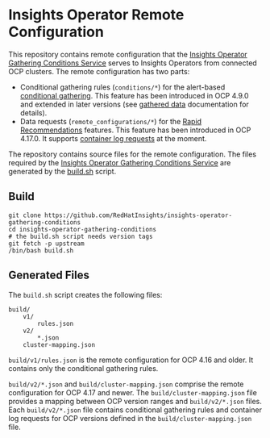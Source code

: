 # Insights Operator Remote Configuration

This repository contains remote configuration that the [Insights Operator Gathering Conditions Service](https://github.com/redhatinsights/insights-operator-gathering-conditions-service) serves to Insights Operators from connected OCP clusters. The remote configuration has two parts:

* Conditional gathering rules (`conditions/*`) for the alert-based [conditional gathering](https://github.com/openshift/insights-operator/blob/master/docs/conditional-gatherer/README.md). This feature has been introduced in OCP 4.9.0 and extended in later versions (see [gathered data](https://github.com/openshift/insights-operator/blob/master/docs/gathered-data.md) documentation for details).
* Data requests (`remote_configurations/*`) for the [Rapid Recommendations](https://github.com/openshift/enhancements/blob/master/enhancements/insights/rapid-recommendations.md) features. This feature has been introduced in OCP 4.17.0. It supports [container log requests](https://github.com/openshift/insights-operator/blob/master/docs/gathered-data.md#containerslogs) at the moment.

The repository contains source files for the remote configuration. The files required by the [Insights Operator Gathering Conditions Service](https://github.com/redhatinsights/insights-operator-gathering-conditions-service) are generated by the [build.sh](https://github.com/RedHatInsights/insights-operator-gathering-conditions/blob/main/build.sh) script.

## Build

```shell script
git clone https://github.com/RedHatInsights/insights-operator-gathering-conditions
cd insights-operator-gathering-conditions
# the build.sh script needs version tags
git fetch -p upstream
/bin/bash build.sh
```

## Generated Files

The `build.sh` script creates the following files:

```
build/
    v1/
        rules.json
    v2/
        *.json
    cluster-mapping.json
```

`build/v1/rules.json` is the remote configuration for OCP 4.16 and older. It contains only the conditional gathering rules.

`build/v2/*.json` and `build/cluster-mapping.json` comprise the remote configuration for OCP 4.17 and newer. The `build/cluster-mapping.json` file provides a mapping between OCP version ranges and `build/v2/*.json` files. Each `build/v2/*.json` file contains conditional gathering rules and container log requests for OCP versions defined in the `build/cluster-mapping.json` file.
